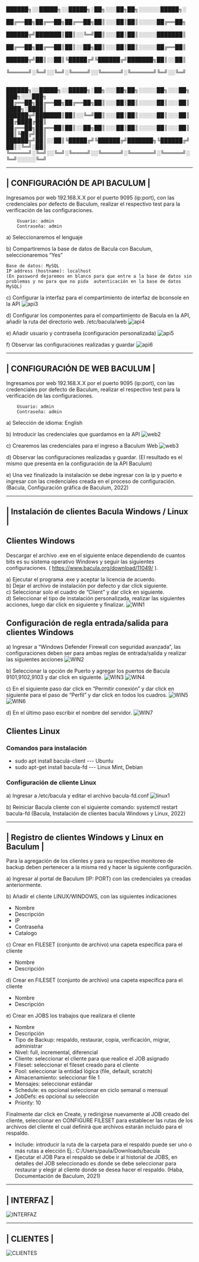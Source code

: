 
██████╗░░█████╗░░█████╗░██╗░░░██╗██╗░░░░░░█████╗░  
██╔══██╗██╔══██╗██╔══██╗██║░░░██║██║░░░░░██╔══██╗  
██████╦╝███████║██║░░╚═╝██║░░░██║██║░░░░░███████║  
██╔══██╗██╔══██║██║░░██╗██║░░░██║██║░░░░░██╔══██║  
██████╦╝██║░░██║╚█████╔╝╚██████╔╝███████╗██║░░██║  
╚═════╝░╚═╝░░╚═╝░╚════╝░░╚═════╝░╚══════╝╚═╝░░╚═╝  

██████╗░░█████╗░░█████╗░██╗░░░██╗██╗░░░░░██╗░░░██╗███╗░░░███╗
██╔══██╗██╔══██╗██╔══██╗██║░░░██║██║░░░░░██║░░░██║████╗░████║
██████╦╝███████║██║░░╚═╝██║░░░██║██║░░░░░██║░░░██║██╔████╔██║
██╔══██╗██╔══██║██║░░██╗██║░░░██║██║░░░░░██║░░░██║██║╚██╔╝██║
██████╦╝██║░░██║╚█████╔╝╚██████╔╝███████╗╚██████╔╝██║░╚═╝░██║
╚═════╝░╚═╝░░╚═╝░╚════╝░░╚═════╝░╚══════╝░╚═════╝░╚═╝░░░░░╚═╝


----------------------------------------------------------------------
|                CONFIGURACIÓN DE API BACULUM                        |
----------------------------------------------------------------------

Ingresamos por web 192.168.X.X por el puerto 9095 (ip:port), con las credenciales por defecto de Baculum, realizar el respectivo test para la verificación de las configuraciones.
        
        Usuario: admin 
        Contraseña: admin

a)	Seleccionaremos el lenguaje

b)	Compartiremos la base de datos de Bacula con Baculum, seleccionaremos “Yes” 
  
    Base de datos: MySQL
    IP address (hostname): localhost
    (En password dejaremos en blanco para que entre a la base de datos sin problemas y no para que no pida  autenticación en la base de datos MySQL)

c)	Configurar la interfaz para el compartimiento de interfaz de bconsole en la API
    ![api3](https://user-images.githubusercontent.com/103973381/228109440-b5f7ce07-b318-499a-b5df-78f708087198.png)

d)	Configurar los componentes para el compartimiento de Bacula en la API, añadir la ruta del directorio web.
        /etc/bacula/web
        ![api4](https://user-images.githubusercontent.com/103973381/228301704-e8e65fd0-89eb-4951-9349-dbbfd1551137.png)

e)	Añadir usuario y contraseña (configuración personalizada)
        ![api5](https://user-images.githubusercontent.com/103973381/228329343-41a5ca2e-fc26-42b3-a96d-2fa22b74e191.png)

f)	Observar las configuraciones realizadas y guardar
        ![api6](https://user-images.githubusercontent.com/103973381/228331216-3bf9079b-c6ee-4893-ade3-5aefb08ef3ff.png)


----------------------------------------------------------------------
|                    CONFIGURACIÓN DE WEB BACULUM                    |
----------------------------------------------------------------------

Ingresamos por web 192.168.X.X por el puerto 9095 (ip:port), con las credenciales por defecto de Baculum, realizar el respectivo test para la verificación de las configuraciones.

        Usuario: admin 
        Contraseña: admin
        
a)	Selección de idioma: English

b)	Introducir las credenciales que guardamos en la API
![web2](https://user-images.githubusercontent.com/103973381/229323884-0c2e52bc-0be2-4ca5-ad8e-abda2a5192d1.png)

c)	Crearemos las credenciales para el ingreso a Baculum Web
![web3](https://user-images.githubusercontent.com/103973381/229323925-133886ca-714e-455f-9064-617a86dcc8e3.png)

d)	Observar las configuraciones realizadas y guardar.
    (El resultado es el mismo que presenta en la configuración de la API Baculum)

e)	Una vez finalizado la instalación se debe ingresar con la ip y puerto e ingresar con las credenciales creada en el proceso de configuración.
        (Bacula, Configuración gráfica de Baculum, 2022)

----------------------------------------------------------------------
|         Instalación de clientes Bacula Windows / Linux             |
----------------------------------------------------------------------

## Clientes Windows
Descargar el archivo .exe en el siguiente enlace dependiendo de cuantos bits es su sistema operativo Windows y seguir las siguientes configuraciones.          ( https://www.bacula.org/download/11049/ ).

a)	Ejecutar el programa .exe y aceptar la licencia de acuerdo.     
b)	Dejar el archivo de instalación por defecto y dar click siguiente.      
c)	Seleccionar solo el cuadro de “Client” y dar click en siguiente.        
d)	Seleccionar el tipo de instalación personalizada, realizar las siguientes acciones, luego dar click en siguiente y finalizar.
![WIN1](https://user-images.githubusercontent.com/103973381/229324850-c18e6ef6-ede5-469a-9e98-3060cfa01449.png)

## Configuración de regla entrada/salida para clientes Windows  
a)	Ingresar a “Windows Defender Firewall con seguridad avanzada”, las configuraciones deben ser para ambas reglas de entrada/salida y realizar las                         siguientes acciones
![WIN2](https://user-images.githubusercontent.com/103973381/229324936-cf76809d-fb53-4ca1-a3f7-8094dcd0b544.png)

b)	Seleccionar la opción de Puerto y agregar los puertos de Bacula 9101,9102,9103 y dar click en siguiente.
![WIN3](https://user-images.githubusercontent.com/103973381/229325003-b60fe625-4a2d-4dc9-a6a8-b0e8aa0e19dd.png)
![WIN4](https://user-images.githubusercontent.com/103973381/229325064-744ef3d8-95c9-41bd-a6cd-de2264dde609.png)

c)	En el siguiente paso dar click en “Permitir conexión” y dar click en siguiente para el paso de “Perfil” y dar click en todos los cuadros.
![WIN5](https://user-images.githubusercontent.com/103973381/229325136-cf4e699c-8387-4549-86d0-04dc1c0ce989.png)
![WIN6](https://user-images.githubusercontent.com/103973381/229325230-7e8b5cfc-d461-49c1-8bd4-10c4f1d56fa0.png)

d)	En el último paso escribir el nombre del servidor.
![WIN7](https://user-images.githubusercontent.com/103973381/229325242-7563d088-7ebe-4d7e-b071-d194bf074f0c.png)


## Clientes Linux

### Comandos para instalación
-	sudo apt install bacula-client --- Ubuntu
-	sudo apt-get install bacula-fd --- Linux Mint, Debian

### Configuración de cliente Linux
a)	Ingresar a /etc/bacula y editar el archivo bacula-fd.conf
![linux1](https://user-images.githubusercontent.com/103973381/229325435-09f9a5fe-ccdb-4062-879c-866068d4d715.png)

b)	Reiniciar Bacula cliente con el siguiente comando: systemctl restart bacula-fd
(Bacula, Instalación de clientes bacula Windows y Linux, 2022)

----------------------------------------------------------------------
|        Registro de clientes Windows y Linux en Baculum             |
----------------------------------------------------------------------
Para la agregación de los clientes y para su respectivo monitoreo de backup deben pertenecer a la misma red y hacer la siguiente configuración.

a)	Ingresar al portal de Baculum (IP: PORT) con las credenciales ya creadas anteriormente.

b)	Añadir el cliente LINUX/WINDOWS, con las siguientes indicaciones
-	Nombre 
-	Descripción 
-	IP
-	Contraseña
-	Catalogo

c)	Crear en FILESET (conjunto de archivo) una capeta específica para el cliente
-	Nombre
-	Descripción

d)	Crear en FILESET (conjunto de archivo) una capeta específica para el cliente
-	Nombre
-	Descripción

e)	Crear en JOBS los trabajos que realizara el cliente
-	Nombre
-	Descripción
-	Tipo de Backup: respaldo, restaurar, copia, verificación, migrar, administrar
-	Nivel: full, incremental, diferencial
-	Cliente: seleccionar el cliente para que realice el JOB asignado
-	Fileset: seleccionar el fileset creado para el cliente
-	Pool: seleccionar la entidad lógica (file, default, scratch)
-	Almacenamiento: seleccionar file 1
-	Mensajes: seleccionar estándar
-	Schedule: es opcional seleccionar en ciclo semanal o mensual
-	JobDefs: es opcional su selección
-	Priority: 10

Finalmente dar click en Create, y redirigirse nuevamente al JOB creado del cliente, seleccionar en CONFIGURE FILESET para establecer las rutas de los archivos del cliente el cual definirá que archivos estarán incluido para el respaldo.
-	Include: introducir la ruta de la carpeta para el respaldo puede ser uno o más rutas a elección Ej.: C:/Users/paula/Downloads/bacula
-	Ejecutar el JOB
Para el respaldo se debe ir al historial de JOBS, en detalles del JOB seleccionado es donde se debe seleccionar para restaurar y elegir al cliente donde se desea hacer el respaldo.
(Haba, Documentación de Baculum, 2021)


----------------------------------------------------------------------
|                           INTERFAZ                                 |
----------------------------------------------------------------------
![INTERFAZ](https://user-images.githubusercontent.com/103973381/229325867-f2295e17-b192-43f0-a772-d7c24f6dd0ec.png)

----------------------------------------------------------------------
|                           CLIENTES                                |
----------------------------------------------------------------------
![CLIENTES](https://user-images.githubusercontent.com/103973381/229325998-283a2e3a-0695-450e-873f-7cdbd85ec648.png)
